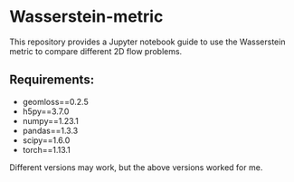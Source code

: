 # Wasserstein-metric
This repository provides a Jupyter notebook guide to use the Wasserstein metric to compare different 2D flow problems. 

## Requirements:
- geomloss==0.2.5
- h5py==3.7.0
- numpy==1.23.1
- pandas==1.3.3
- scipy==1.6.0
- torch==1.13.1

Different versions may work, but the above versions worked for me. 

